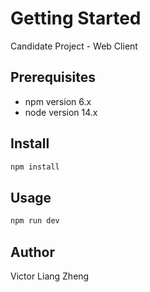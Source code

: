 # Getting Started

Candidate Project - Web Client

## Prerequisites

* npm version 6.x
* node version 14.x

## Install

```bash
npm install
```

## Usage

```bash
npm run dev
```

## Author

Victor Liang Zheng
